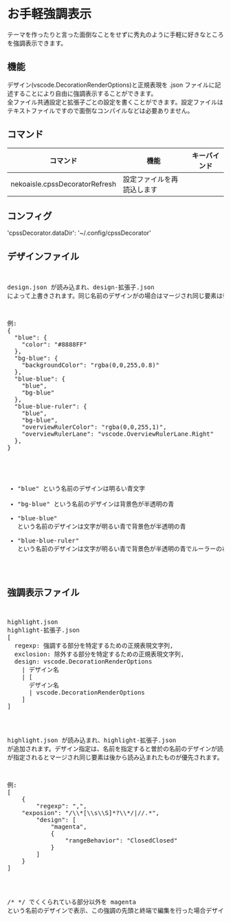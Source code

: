# お手軽強調表示

テーマを作ったりと言った面倒なことをせずに秀丸のように手軽に好きなところを強調表示できます。

## 機能

デザイン(vscode.DecorationRenderOptions)と正規表現を .json ファイルに記述することにより自由に強調表示することができます。  
全ファイル共通設定と拡張子ごとの設定を書くことができます。設定ファイルはテキストファイルですので面倒なコンパイルなどは必要ありません。

## コマンド

|コマンド|機能|キーバインド|
|---|---|---|
|nekoaisle.cpssDecoratorRefresh|設定ファイルを再読込します||

## コンフィグ

'cpssDecorator.dataDir': '~/.config/cpssDecorator'

## デザインファイル

<pre
design.json  
design-拡張子.json
{  
  name: vscode.DecorationRenderOptions  
    | デザイン名  
    | [  
      デザイン名  
      | vscode.DecorationRenderOptions  
    ]
}  
</pre>
design.json が読み込まれ、design-拡張子.json によって上書きされます。同じ名前のデザインがの場合はマージされ同じ要素は後から読み込まれたものが優先されます。
<pre>
例:
{
  "blue": {
    "color": "#8888FF"  
  },
  "bg-blue": {
    "backgroundColor": "rgba(0,0,255,0.8)"
  },
  "blue-blue": {
    "blue",
    "bg-blue"
  },
  "blue-blue-ruler": {
    "blue",
    "bg-blue",
    "overviewRulerColor": "rgba(0,0,255,1)",
    "overviewRulerLane": "vscode.OverviewRulerLane.Right"
  },
}
</pre>
* "blue" という名前のデザインは明るい青文字
* "bg-blue" という名前のデザインは背景色が半透明の青
* "blue-blue" という名前のデザインは文字が明るい青で背景色が半透明の青
* "blue-blue-ruler" という名前のデザインは文字が明るい青で背景色が半透明の青でルーラーの右側に青で表示
## 強調表示ファイル

<pre>
highlight.json  
highlight-拡張子.json
[  
  regexp: 強調する部分を特定するための正規表現文字列,
  exclosion: 除外する部分を特定するための正規表現文字列,
  design: vscode.DecorationRenderOptions  
    | デザイン名  
    | [  
      デザイン名  
      | vscode.DecorationRenderOptions  
    ]
]
</pre>
highlight.json が読み込まれ、highlight-拡張子.json が追加されます。デザイン指定は、名前を指定すると曽於の名前のデザインが読み込まれ、vscode.DecorationRenderOptions が指定されるとマージされ同じ要素は後から読み込まれたものが優先されます。

<pre>
例:
[
	{
		"regexp": ",",
    "exposion": "/\\*[\\s\\S]*?\\*/|//.*",
		"design": [
			"magenta",
			{
				"rangeBehavior": "ClosedClosed"
			}
		]
	}	
]
</pre>
/* */ でくくられている部分以外を magenta という名前のデザインで表示、この強調の先頭と終端で編集を行った場合デザインは継承しない。
